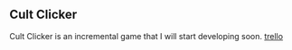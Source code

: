 ## Cult Clicker

Cult Clicker is an incremental game that I will start developing soon.
[trello](https://trello.com/b/zihtvCgS/cult-clicker-for-later-so-i-dont-forget)
